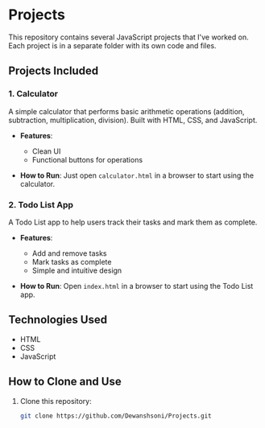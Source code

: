 # Projects

This repository contains several JavaScript projects that I've worked on. Each project is in a separate folder with its own code and files.

## Projects Included

### 1. Calculator
A simple calculator that performs basic arithmetic operations (addition, subtraction, multiplication, division). Built with HTML, CSS, and JavaScript.

- **Features**:
  - Clean UI
  - Functional buttons for operations

- **How to Run**:
  Just open `calculator.html` in a browser to start using the calculator.

### 2. Todo List App
A Todo List app to help users track their tasks and mark them as complete.

- **Features**:
  - Add and remove tasks
  - Mark tasks as complete
  - Simple and intuitive design

- **How to Run**:
  Open `index.html` in a browser to start using the Todo List app.

## Technologies Used
- HTML
- CSS
- JavaScript

## How to Clone and Use
1. Clone this repository:
   ```bash
   git clone https://github.com/Dewanshsoni/Projects.git
